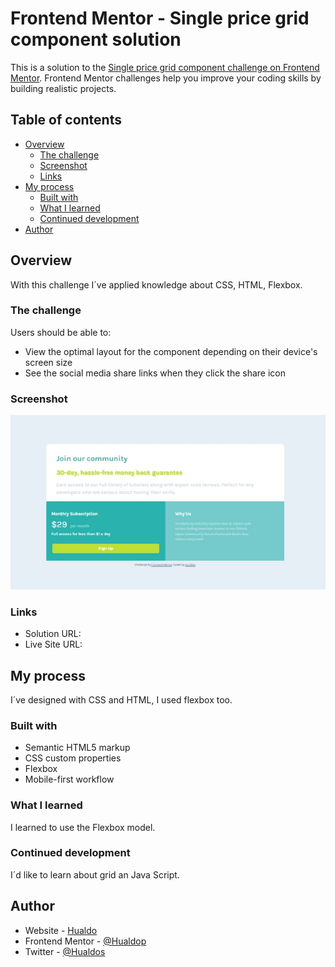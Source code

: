 # Frontend Mentor - Single price grid component solution

This is a solution to the [Single price grid component challenge on Frontend Mentor](https://www.frontendmentor.io/challenges/single-price-grid-component-5ce41129d0ff452fec5abbbc). Frontend Mentor challenges help you improve your coding skills by building realistic projects. 

## Table of contents

- [Overview](#overview)
  - [The challenge](#the-challenge)
  - [Screenshot](#screenshot)
  - [Links](#links)
- [My process](#my-process)
  - [Built with](#built-with)
  - [What I learned](#what-i-learned)
  - [Continued development](#continued-development)  
- [Author](#author)



## Overview

  With this challenge I´ve applied knowledge about CSS, HTML, Flexbox.


### The challenge

Users should be able to:

- View the optimal layout for the component depending on their device's screen size
- See the social media share links when they click the share icon


### Screenshot

![](./images/screenshot.jpg)



### Links

- Solution URL: [](https://github.com/Hualdop/GridComponentMaster/tree/master)
- Live Site URL: [](https://hualdop.github.io/GridComponentMaster/)


## My process

  I´ve designed with CSS and HTML, I used flexbox too.


### Built with

- Semantic HTML5 markup
- CSS custom properties
- Flexbox
- Mobile-first workflow


### What I learned

I learned to use the Flexbox model.


### Continued development

I´d like to learn about grid an Java Script.


## Author

- Website - [Hualdo](https://hualdop.github.io/Hualcap/)
- Frontend Mentor - [@Hualdop](https://www.frontendmentor.io/profile/Hualdop)
- Twitter - [@Hualdos](https://www.twitter.com/hualdos)
